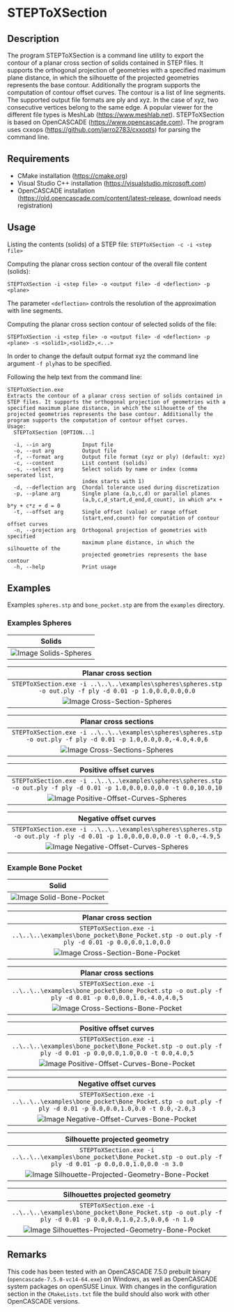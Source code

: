 # STEPToXSection

## Description
The program STEPToXSection is a command line utility to export the contour of a planar cross section of solids contained in STEP files. It supports the orthogonal projection of geometries with a specified maximum plane distance, in which the silhouette of the projected geometries represents the base contour. Additionally the program supports the computation of contour offset curves. The contour is a list of line segments. The supported output file formats are ply and xyz. In the case of xyz, two consecutive vertices belong to the same edge. A popular viewer for the different file types is MeshLab (https://www.meshlab.net). STEPToXSection is based on OpenCASCADE (https://www.opencascade.com). The program uses cxxops (https://github.com/jarro2783/cxxopts) for parsing the command line.

## Requirements
 * CMake installation (https://cmake.org)
 * Visual Studio C++ installation (https://visualstudio.microsoft.com)
 * OpenCASCADE installation (https://old.opencascade.com/content/latest-release, download needs registration)

## Usage
Listing the contents (solids) of a STEP file:
`STEPToXSection -c -i <step file>`

Computing the planar cross section contour of the overall file content (solids):

`STEPToXSection -i <step file> -o <output file> -d <deflection> -p <plane>`

The parameter `<deflection>` controls the resolution of the approximation with line segments.

Computing the planar cross section contour of selected solids of the file:

`STEPToXSection -i <step file> -o <output file> -d <deflection> -p <plane> -s <solid1>,<solid2>,<...>`

In order to change the default output format xyz the command line argument `-f ply`has to be specified.

Following the help text from the command line:
```
STEPToXSection.exe
Extracts the contour of a planar cross section of solids contained in STEP files. It supports the orthogonal projection of geometries with a specified maximum plane distance, in which the silhouette of the projected geometries represents the base contour. Additionally the program supports the computation of contour offset curves.
Usage:
  STEPToXSection [OPTION...]

  -i, --in arg          Input file
  -o, --out arg         Output file
  -f, --format arg      Output file format (xyz or ply) (default: xyz)
  -c, --content         List content (solids)
  -s, --select arg      Select solids by name or index (comma seperated list,
                        index starts with 1)
  -d, --deflection arg  Chordal tolerance used during discretization
  -p, --plane arg       Single plane (a,b,c,d) or parallel planes
                        (a,b,c,d_start,d_end,d_count), in which a*x + b*y + c*z + d = 0
  -t, --offset arg      Single offset (value) or range offset
                        (start,end,count) for computation of contour offset curves
  -n, --projection arg  Orthogonal projection of geometries with specified
                        maximum plane distance, in which the silhouette of the
                        projected geometries represents the base contour
  -h, --help            Print usage
```

## Examples

Examples `spheres.stp` and `bone_pocket.stp` are from the `examples` directory.

### Examples Spheres

| Solids |
| :---: |
| ![Image Solids-Spheres](examples/spheres/solids.png) |

| Planar cross section |
| :---: |
| `STEPToXSection.exe -i ..\..\..\examples\spheres\spheres.stp -o out.ply -f ply -d 0.01 -p 1.0,0.0,0.0,0.0` |
| ![Image Cross-Section-Spheres](examples/spheres/cross_section.png) |

| Planar cross sections |
| :---: |
| `STEPToXSection.exe -i ..\..\..\examples\spheres\spheres.stp -o out.ply -f ply -d 0.01 -p 1.0,0.0,0.0,-4.0,4.0,6` |
| ![Image Cross-Sections-Spheres](examples/spheres/cross_sections.png) |

| Positive offset curves |
| :---: |
| `STEPToXSection.exe -i ..\..\..\examples\spheres\spheres.stp -o out.ply -f ply -d 0.01 -p 1.0,0.0,0.0,0.0 -t 0.0,10.0,10` |
| ![Image Positive-Offset-Curves-Spheres](examples/spheres/positive_offset_curves.png) |

| Negative offset curves |
| :---: |
| `STEPToXSection.exe -i ..\..\..\examples\spheres\spheres.stp -o out.ply -f ply -d 0.01 -p 1.0,0.0,0.0,0.0 -t 0.0,-4.9,5` |
| ![Image Negative-Offset-Curves-Spheres](examples/spheres/negative_offset_curves.png) |

### Example Bone Pocket

| Solid |
| :---: |
| ![Image Solid-Bone-Pocket](examples/bone_pocket/solid.png) |

| Planar cross section |
| :---: |
| `STEPToXSection.exe -i ..\..\..\examples\bone_pocket\Bone_Pocket.stp -o out.ply -f ply -d 0.01 -p 0.0,0.0,1.0,0.0` |
| ![Image Cross-Section-Bone-Pocket](examples/bone_pocket/cross_section.png) |

| Planar cross sections |
| :---: |
| `STEPToXSection.exe -i ..\..\..\examples\bone_pocket\Bone_Pocket.stp -o out.ply -f ply -d 0.01 -p 0.0,0.0,1.0,-4.0,4.0,5` |
| ![Image Cross-Sections-Bone-Pocket](examples/bone_pocket/cross_sections.png) |

| Positive offset curves |
| :---: |
| `STEPToXSection.exe -i ..\..\..\examples\bone_pocket\Bone_Pocket.stp -o out.ply -f ply -d 0.01 -p 0.0,0.0,1.0,0.0 -t 0.0,4.0,5` |
| ![Image Positive-Offset-Curves-Bone-Pocket](examples/bone_pocket/positive_offset_curves.png) |

| Negative offset curves |
| :---: |
| `STEPToXSection.exe -i ..\..\..\examples\bone_pocket\Bone_Pocket.stp -o out.ply -f ply -d 0.01 -p 0.0,0.0,1.0,0.0 -t 0.0,-2.0,3` |
| ![Image Negative-Offset-Curves-Bone-Pocket](examples/bone_pocket/negative_offset_curves.png) |

| Silhouette projected geometry |
| :---: |
| `STEPToXSection.exe -i ..\..\..\examples\bone_pocket\Bone_Pocket.stp -o out.ply -f ply -d 0.01 -p 0.0,0.0,1.0,0.0 -n 3.0` |
| ![Image Silhouette-Projected-Geometry-Bone-Pocket](examples/bone_pocket/silhouette_projected_geometry.png) |

| Silhouettes projected geometry |
| :---: |
| `STEPToXSection.exe -i ..\..\..\examples\bone_pocket\Bone_Pocket.stp -o out.ply -f ply -d 0.01 -p 0.0,0.0,1.0,2.5,0.0,6 -n 1.0` |
| ![Image Silhouettes-Projected-Geometry-Bone-Pocket](examples/bone_pocket/silhouettes_projected_geometry.png) |

## Remarks
This code has been tested with an OpenCASCADE 7.5.0 prebuilt binary (`opencascade-7.5.0-vc14-64.exe`) on Windows, as well as OpenCASCADE system packages on openSUSE Linux. With changes in the configuration section in the `CMakeLists.txt` file the build should also work with other OpenCASCADE versions.